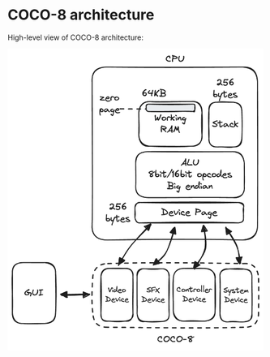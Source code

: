# COCO-8 architecture

High-level view of COCO-8 architecture:

![COCO-8 architecture diagram](./coco8.excalidraw.png)
